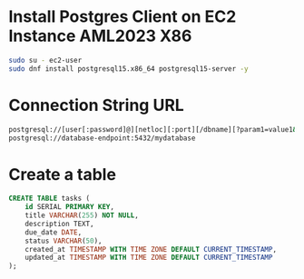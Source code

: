 # Install Postgres Client on EC2 Instance AML2023 X86

```sh
sudo su - ec2-user  
sudo dnf install postgresql15.x86_64 postgresql15-server -y
```

# Connection String URL

```sh
postgresql://[user[:password]@][netloc][:port][/dbname][?param1=value1&...]
postgresql://database-endpoint:5432/mydatabase
```

# Create a table

```sql
CREATE TABLE tasks (
    id SERIAL PRIMARY KEY,
    title VARCHAR(255) NOT NULL,
    description TEXT,
    due_date DATE,
    status VARCHAR(50),
    created_at TIMESTAMP WITH TIME ZONE DEFAULT CURRENT_TIMESTAMP,
    updated_at TIMESTAMP WITH TIME ZONE DEFAULT CURRENT_TIMESTAMP
);
```